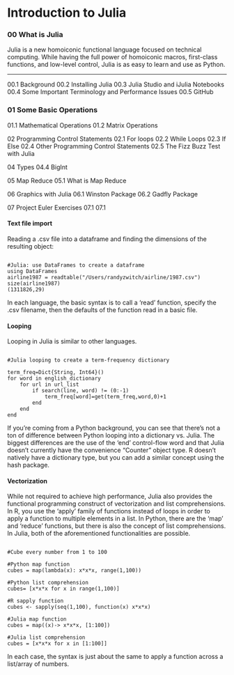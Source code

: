 Introduction to Julia
=================================
### 00 What is Julia


Julia is a new homoiconic functional language focused on technical computing. While having the full 
power of homoiconic macros, first-class functions, and low-level control, Julia is as easy to learn and use as Python.

<hr>
00.1 Background
00.2 Installing Julia
00.3 Julia Studio and iJulia Notebooks
00.4 Some Important Terminology and Performance Issues
00.5 GitHub


### 01 Some Basic Operations
01.1 Mathematical Operations
01.2 Matrix Operations 


02 Programming Control Statements
02.1 For loops
02.2 While Loops
02.3 If Else
02.4 Other Programming Control Statements
02.5 The Fizz Buzz Test with Julia

04 Types
04.4 BigInt

05 Map Reduce
05.1 What is Map Reduce

06 Graphics with Julia
06.1 Winston Package
06.2 Gadfly Package

07 Project Euler Exercises
07.1 
07.1 




#### Text file import
Reading a .csv file into a dataframe and finding the dimensions of the resulting object:

<pre><code>
#Julia: use DataFrames to create a dataframe
using DataFrames
airline1987 = readtable("/Users/randyzwitch/airline/1987.csv")
size(airline1987)
(1311826,29)
</code></pre>
In each language, the basic syntax is to call a ‘read’ function, specify the .csv filename, then the defaults of the function read in a basic file. 

#### Looping
Looping in Julia is similar to other languages.

<pre><code>
#Julia looping to create a term-frequency dictionary
 
term_freq=Dict{String, Int64}()
for word in english_dictionary
    for url in url_list
        if search(line, word) != (0:-1)
            term_freq[word]=get(term_freq,word,0)+1
        end
    end
end
</code></pre>

If you’re coming from a Python background, you can see that there’s not a ton of difference between Python looping into a dictionary vs. Julia. The biggest differences are the use of the ‘end’ control-flow word and that Julia doesn’t currently have the convenience “Counter” object type. R doesn’t natively have a dictionary type, but you can add a similar concept using the hash package.

#### Vectorization
While not required to achieve high performance, Julia also provides the functional programming construct of vectorization and list comprehensions. In R, you use the ‘apply’ family of functions instead of loops in order to apply a function to multiple elements in a list. In Python, there are the ‘map’ and ‘reduce’ functions, but there is also the concept of list comprehensions. In Julia, both of the aforementioned functionalities are possible.
<pre><code>
#Cube every number from 1 to 100
 
#Python map function 
cubes = map(lambda(x): x*x*x, range(1,100))
 
#Python list comprehension
cubes= [x*x*x for x in range(1,100)]
 
#R sapply function
cubes <- sapply(seq(1,100), function(x) x*x*x)
 
#Julia map function
cubes = map((x)-> x*x*x, [1:100])
 
#Julia list comprehension
cubes = [x*x*x for x in [1:100]]
</code></pre>
In each case, the syntax is just about the same to apply a function across a list/array of numbers.

